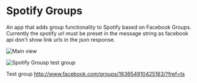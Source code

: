 # Spotify Groups
An app that adds group functionality to Spotify based on Facebook Groups.  Currently the spotify url must
be preset in the message string as facebook api don't show link urls in the json response.

![Main view](http://img840.imageshack.us/img840/3699/screenshotfrom201211051.png)

![Spotify Grousp test group](http://imageshack.us/a/img18/3699/screenshotfrom201211051.png)

Test group http://www.facebook.com/groups/163654910425163/?fref=ts
